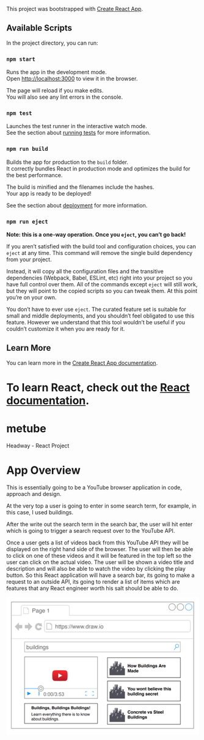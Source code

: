 
This project was bootstrapped with [Create React App](https://github.com/facebook/create-react-app).

## Available Scripts

In the project directory, you can run:

### `npm start`

Runs the app in the development mode.<br>
Open [http://localhost:3000](http://localhost:3000) to view it in the browser.

The page will reload if you make edits.<br>
You will also see any lint errors in the console.

### `npm test`

Launches the test runner in the interactive watch mode.<br>
See the section about [running tests](https://facebook.github.io/create-react-app/docs/running-tests) for more information.

### `npm run build`

Builds the app for production to the `build` folder.<br>
It correctly bundles React in production mode and optimizes the build for the best performance.

The build is minified and the filenames include the hashes.<br>
Your app is ready to be deployed!

See the section about [deployment](https://facebook.github.io/create-react-app/docs/deployment) for more information.

### `npm run eject`

**Note: this is a one-way operation. Once you `eject`, you can’t go back!**

If you aren’t satisfied with the build tool and configuration choices, you can `eject` at any time. This command will remove the single build dependency from your project.

Instead, it will copy all the configuration files and the transitive dependencies (Webpack, Babel, ESLint, etc) right into your project so you have full control over them. All of the commands except `eject` will still work, but they will point to the copied scripts so you can tweak them. At this point you’re on your own.

You don’t have to ever use `eject`. The curated feature set is suitable for small and middle deployments, and you shouldn’t feel obligated to use this feature. However we understand that this tool wouldn’t be useful if you couldn’t customize it when you are ready for it.

## Learn More

You can learn more in the [Create React App documentation](https://facebook.github.io/create-react-app/docs/getting-started).

To learn React, check out the [React documentation](https://reactjs.org/).
=======
# metube
Headway - React Project

# App Overview
This is essentially going to be a YouTube browser application in code, approach and design.

At the very top a user is going to enter in some search term, for example, in this case, I used
buildings.

After the write out the search term in the search bar, the user will hit enter which is going to trigger a
search request over to the YouTube API.

Once a user gets a list of videos back from this YouTube API they will be displayed on the right hand
side of the browser. The user will then be able to click on one of these videos and it will be featured in
the top left so the user can click on the actual video. The user will be shown a video title and
description and will also be able to watch the video by clicking the play button.
So this React application will have a search bar, its going to make a request to an outside API, its
going to render a list of items which are features that any React engineer worth his salt should be
able to do.

![metube_diagram](https://raw.githubusercontent.com/ldco2016/metube/37a7634d9dad34406511d685a57c5b6d24b05768/metube_diagram.png)
